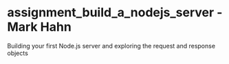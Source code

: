# assignment_build_a_nodejs_server - Mark Hahn
Building your first Node.js server and exploring the request and response objects
